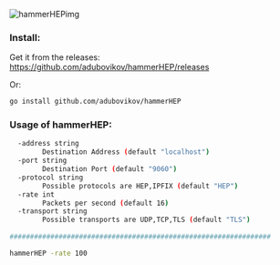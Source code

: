 ![hammerHEPimg](https://user-images.githubusercontent.com/20154956/27484126-5eba9f42-5828-11e7-9ac5-ceda711253df.png)

### Install:

Get it from the releases:
https://github.com/adubovikov/hammerHEP/releases

Or:
```bash
go install github.com/adubovikov/hammerHEP
```


### Usage of hammerHEP:

```bash
  -address string
    	Destination Address (default "localhost")
  -port string
    	Destination Port (default "9060")
  -protocol string
    	Possible protocols are HEP,IPFIX (default "HEP")
  -rate int
    	Packets per second (default 16)
  -transport string
    	Possible transports are UDP,TCP,TLS (default "TLS")
     
################################################################

hammerHEP -rate 100
```
